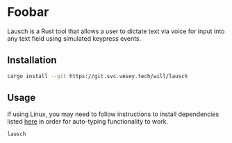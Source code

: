 # Foobar

Lausch is a Rust tool that allows a user to dictate text via voice for input into any text field using simulated keypress events.

## Installation

```bash
cargo install --git https://git.svc.vesey.tech/will/lausch
```

## Usage

If using Linux, you may need to follow instructions to install dependencies listed [here](https://github.com/indianakernick/The-Fat-Controller#usage) in order for auto-typing functionality to work.

```bash
lausch
```

